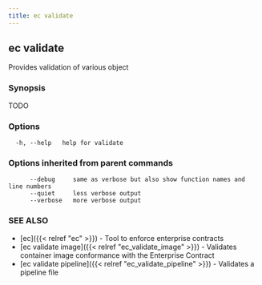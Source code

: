 ```yaml
---
title: ec validate
---
```

## ec validate

Provides validation of various object

### Synopsis

TODO

### Options

```
  -h, --help   help for validate
```

### Options inherited from parent commands

```
      --debug     same as verbose but also show function names and line numbers
      --quiet     less verbose output
      --verbose   more verbose output
```

### SEE ALSO

* [ec]({{< relref "ec" >}})	 - Tool to enforce enterprise contracts
* [ec validate image]({{< relref "ec_validate_image" >}})	 - Validates container image conformance with the Enterprise Contract
* [ec validate pipeline]({{< relref "ec_validate_pipeline" >}})	 - Validates a pipeline file

